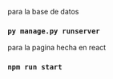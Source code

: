 para la base de datos

### `py manage.py runserver`

para la pagina hecha en react

### `npm run start`

